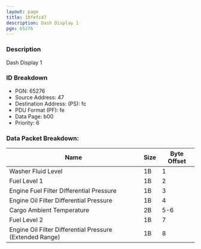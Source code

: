 ```yaml
---
layout: page
title: 18fefc47
description: Dash Display 1
pgn: 65276
---
```


### Description

Dash Display 1

### ID Breakdown
* PGN: 65276
* Source Address: 47
* Destination Address: (PS): fc
* PDU Format (PF): fe
* Data Page: b00
* Priority: 6
### Data Packet Breakdown:

| Name | Size | Byte Offset |
| ---- | ---- | ----------- |
| Washer Fluid Level | 1B | 1 |
| Fuel Level 1 | 1B | 2 |
| Engine Fuel Filter Differential Pressure | 1B | 3 |
| Engine Oil Filter Differential Pressure | 1B | 4 |
| Cargo Ambient Temperature | 2B | 5-6 |
| Fuel Level 2 | 1B | 7 |
| Engine Oil Filter Differential Pressure (Extended Range) | 1B | 8 |
